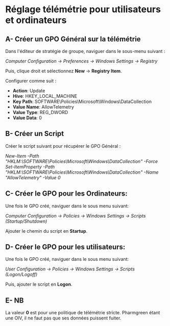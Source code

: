 # Réglage télémétrie pour utilisateurs et ordinateurs

## A- Créer un GPO Général sur la télémétrie

Dans l'éditeur de stratégie de groupe, naviguer dans le sous-menu suivant :

*Computer Configuration -> Preferences -> Windows Settings -> Registry*

Puis, clique droit et sélectionnez **New** -> **Registry Item**.

Configurer comme suit :
- **Action**: Update
- **Hive**: HKEY_LOCAL_MACHINE
- **Key Path**: SOFTWARE\Policies\Microsoft\Windows\DataCollection
- **Value Name**: AllowTelemetry
- **Value Type**: REG_DWORD
- **Value Data**: 0

## B- Créer un Script
Créer le script suivant pour récupérer le GPO Général :

*New-Item -Path "HKLM:\SOFTWARE\Policies\Microsoft\Windows\DataCollection" -Force*
*Set-ItemProperty -Path "HKLM:\SOFTWARE\Policies\Microsoft\Windows\DataCollection" -Name "AllowTelemetry" -Value 0*


## C- Créer le GPO pour les Ordinateurs:

Une fois le GPO créé, naviguer dans le sous menu suivant:

*Computer Configuration -> Policies -> Windows Settings -> Scripts (Startup/Shutdown)*

Ajouter le chemin du script en **Startup**.

## D- Créer le GPO pour les utilisateurs:

Une fois le GPO créé, naviguer dans le sous menu suivant:

*User Configuration -> Policies -> Windows Settings -> Scripts (Logon/Logoff)*

Puis, ajouter le script en **Logon**.

## E- NB

La valeur **0** est pour une politique de télémétrie stricte. Pharmgreen étant une OIV, il ne faut pas que ses données puissent fuiter.
